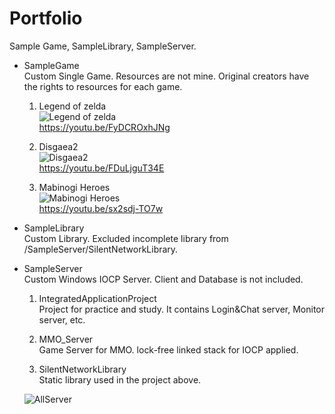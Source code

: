 # Portfolio
  Sample Game, SampleLibrary, SampleServer.

* SampleGame  
  Custom Single Game. Resources are not mine. Original creators have the rights to resources for each game.
  
  1. Legend of zelda  
![Legend of zelda](/github.com/ZTZEROS/Portfolio/SampleGame/LegendOfZelda/PlayScreenshot.jpg)  
  https://youtu.be/FyDCROxhJNg

  2. Disgaea2  
 ![Disgaea2](/github.com/ZTZEROS/Portfolio/SampleGame/Disgaea2/PlayScreenshot.jpg)  
   https://youtu.be/FDuLjguT34E
 
  3. Mabinogi Heroes  
 ![Mabinogi Heroes](/github.com/ZTZEROS/Portfolio/SampleGame/MabinogiHeroes/PlayScreenshot.jpg)  
   https://youtu.be/sx2sdj-TO7w

* SampleLibrary  
  Custom Library. Excluded incomplete library from /SampleServer/SilentNetworkLibrary.
  
* SampleServer  
  Custom Windows IOCP Server. Client and Database is not included.

  1. IntegratedApplicationProject  
  Project for practice and study. It contains Login&Chat server, Monitor server, etc.

  2. MMO_Server  
  Game Server for MMO. lock-free linked stack for IOCP applied.

  3. SilentNetworkLibrary  
  Static library used in the project above.

  ![AllServer](/github.com/ZTZEROS/Portfolio/SampleServer/TestingEXE/AllServer.png)

